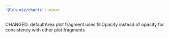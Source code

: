 ```yaml
---
'@ldn-viz/charts': minor
---
```


CHANGED: defaultArea plot fragment uses fillOpacity instead of opacity for consistency with other plot fragments
